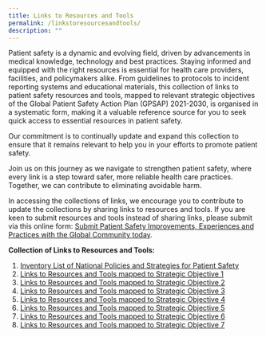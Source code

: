 ```yaml
---
title: Links to Resources and Tools
permalink: /linkstoresourcesandtools/
description: ""
---
```

Patient safety is a dynamic and evolving field, driven by advancements in medical knowledge, technology and best practices. Staying informed and equipped with the right resources is essential for health care providers, facilities, and policymakers alike. From guidelines to protocols to incident reporting systems and educational materials, this collection of links to patient safety resources and tools, mapped to relevant strategic objectives of the Global Patient Safety Action Plan (GPSAP) 2021-2030, is organised in a systematic form, making it a valuable reference source for you to seek quick access to essential resources in patient safety.

Our commitment is to continually update and expand this collection to ensure that it remains relevant to help you in your efforts to promote patient safety. 

Join us on this journey as we navigate to strengthen patient safety, where every link is a step toward safer, more reliable health care practices. Together, we can contribute to eliminating avoidable harm.

In accessing the collections of links, we encourage you to contribute to update the collections by sharing links to resources and tools. If you are keen to submit resources and tools instead of sharing links, please submit via this online form:
[Submit Patient Safety Improvements, Experiences and Practices with the Global Community today](https://form.gov.sg/64631e5f0fbfe400126c8e0d).

**Collection of Links to Resources and Tools:**
1. [ Inventory List of National Policies and Strategies for Patient Safety](/tools-and-resources/national-policies/listing/)
2. [Links to Resources and Tools mapped to Strategic Objective 1](/tools-and-resources/mapped-to-gpsap-2021-2030/so1/)
3. [Links to Resources and Tools mapped to Strategic Objective 2](/tools-and-resources/mapped-to-gpsap-2021-2030/so2/)
4. [Links to Resources and Tools mapped to Strategic Objective 3](/tools-and-resources/mapped-to-gpsap-2021-2030/so3/)
5. [Links to Resources and Tools mapped to Strategic Objective 4](/tools-and-resources/mapped-to-gpsap-2021-2030/so4/)
6. [Links to Resources and Tools mapped to Strategic Objective 5](/tools-and-resources/mapped-to-gpsap-2021-2030/so5/)
7. [Links to Resources and Tools mapped to Strategic Objective 6](/tools-and-resources/mapped-to-gpsap-2021-2030/so6/)
8. [Links to Resources and Tools mapped to Strategic Objective 7](/tools-and-resources/mapped-to-gpsap-2021-2030/so7/)
